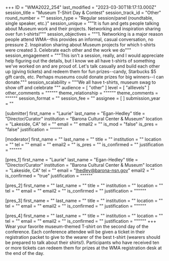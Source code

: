 +++
ID = "WMA2022_254"
last_modified = "2023-03-30T18:17:13.000Z"
session_title = "Museum T-Shirt Day & Contest"
session_track_id = "Other"
round_number = ""
session_type = "Regular session/panel (roundtable, single speaker, etc.)"
session_unique = """It is fun and gets people talking about Museum work and their projects.  Networking and inspiration sharing over fun t-shirts!"""
session_objectives = """1. Networking is a major reason people attend WMA--this provides an informal,  casual conversation, no pressure
2. Inspiration sharing about Museum projects for which t-shirts were created
3. Celebrate each other and the work we do"""
session_engagement = """This isn't a session, really, and I would appreciate help figuring out the details, but I know we all have t-shirts of something we've worked on and are proud of.  Let's talk casually and build each other up (giving tickets) and redeem them for fun prizes--candy, Starbucks $5 gift cards, etc.  Perhaps museums could donate prizes for big winners--I can donate."""
session_scalability = """We all have t-shirts, museum swag to show off and celebrate
"""
audience = [ "other" ]
level = [ "alllevels" ]
other_comments = """"""
theme_relationship = """"""
theme_comments = """"""
session_format = ""
session_fee = ""
assignee = [  ]
submission_year = ""

[submitter]
first_name = "Laurie"
last_name = "Egan-Hedley"
title = "Director/Curator"
institution = "Barona Cultural Center & Museum"
location = "Lakeside, CA"
tel = ""
email = ""
email2 = ""
is_mod = "false"
is_pres = "false"
justification = """"""

[moderator]
first_name = ""
last_name = ""
title = ""
institution = ""
location = ""
tel = ""
email = ""
email2 = ""
is_pres = ""
is_confirmed = ""
justification = """"""

[pres_1]
first_name = "Laurie"
last_name = "Egan-Hedley"
title = "Director/Curator"
institution = "Barona Cultural Center & Museum"
location = "Lakeside, CA"
tel = ""
email = "lhedley@barona-nsn.gov"
email2 = ""
is_confirmed = "true"
justification = """"""

[pres_2]
first_name = ""
last_name = ""
title = ""
institution = ""
location = ""
tel = ""
email = ""
email2 = ""
is_confirmed = ""
justification = """"""

[pres_3]
first_name = ""
last_name = ""
title = ""
institution = ""
location = ""
tel = ""
email = ""
email2 = ""
is_confirmed = ""
justification = """"""

[pres_4]
first_name = ""
last_name = ""
title = ""
institution = ""
location = ""
tel = ""
email = ""
email2 = ""
is_confirmed = ""
justification = """"""
+++
Wear your favorite museum-themed T-shirt on the second day of the conference.  Each conference attendee will be given a ticket in their registration packet to give to the wearer of the best t-shirt (wearers should be prepared to talk about their shirts!).  Participants who have received ten or more tickets can redeem them for prizes at the WMA registration desk at the end of the day. 
